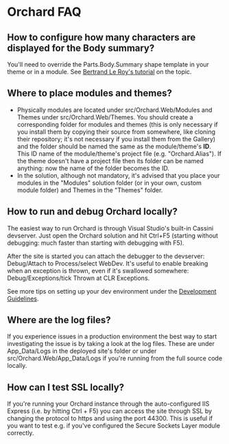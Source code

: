 # Orchard FAQ



## How to configure how many characters are displayed for the Body summary?

You'll need to override the Parts.Body.Summary shape template in your theme or in a module. See [Bertrand Le Roy's tutorial](http://weblogs.asp.net/bleroy/archive/2012/07/01/my-body-summary-template-for-orchard.aspx) on the topic.


## Where to place modules and themes?

- Physically modules are located under src/Orchard.Web/Modules and Themes under src/Orchard.Web/Themes. You should create a corresponding folder for modules and themes (this is only necessary if you install them by copying their source from somewhere, like cloning their repository; it's not necessary if you install them from the Gallery) and the folder should be named the same as the module/theme's **ID**. This ID name of the module/theme's project file (e.g. "Orchard.Alias"). If the theme doesn't have a project file then its folder can be named anything: now the name of the folder becomes the ID.
- In the solution, although not mandatory, it's advised that you place your modules in the "Modules" solution folder (or in your own, custom module folder) and Themes in the "Themes" folder.


## How to run and debug Orchard locally?

The easiest way to run Orchard is through Visual Studio's built-in Cassini devserver. Just open the Orchard solution and hit Ctrl+F5 (starting without debugging: much faster than starting with debugging with F5).

After the site is started you can attach the debugger to the devserver: Debug/Attach to Process/select WebDev. It's useful to enable breaking when an exception is thrown, even if it's swallowed somewhere: Debug/Exceptions/tick Thrown at CLR Exceptions.

See more tips on setting up your dev environment under the [Development Guidelines](../DevelopmentGuidelines/DevelopmentEnvironment).


## Where are the log files?

If you experience issues in a production environment the best way to start investigating the issue is by taking a look at the log files. These are under App_Data/Logs in the deployed site's folder or under src/Orchard.Web/App_Data/Logs if you're running from the full source code locally.


## How can I test SSL locally?

If you're running your Orchard instance through the auto-configured IIS Express (i.e. by hitting Ctrl + F5) you can access the site through SSL by changing the protocol to https and using the port 44300. This is useful if you want to test e.g. if you've configured the Secure Sockets Layer module correctly.